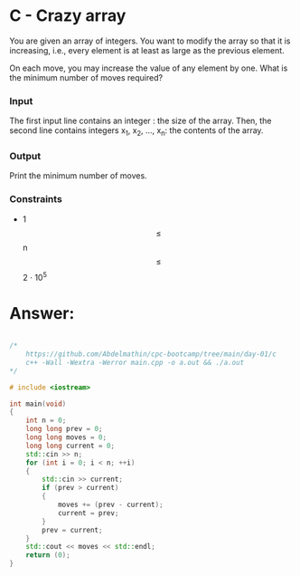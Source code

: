 # C - Crazy array

You are given an array of integers. You want to modify the array so that it is increasing, i.e., every element is at least as large as the previous element.

On each move, you may increase the value of any element by one. What is the minimum
number of moves required?

### Input
The first input line contains an integer : the size of the array.
Then, the second line contains integers x<sub>1</sub>, x<sub>2</sub>, ..., x<sub>n</sub>: the contents of the array.

### Output

Print the minimum number of moves.

### Constraints

- 1 $$\le$$ n $$\le$$ 2 ⋅ 10<sup>5</sup>

# Answer:

```c++

/*
	https://github.com/Abdelmathin/cpc-bootcamp/tree/main/day-01/c
	c++ -Wall -Wextra -Werror main.cpp -o a.out && ./a.out
*/

# include <iostream>

int main(void)
{
	int n = 0;
	long long prev = 0;
	long long moves = 0;
	long long current = 0;
	std::cin >> n;
	for (int i = 0; i < n; ++i)
	{
		std::cin >> current;
		if (prev > current)
		{
			moves += (prev - current);
			current = prev;
		}
		prev = current;
	}
	std::cout << moves << std::endl;
	return (0);
}
```
